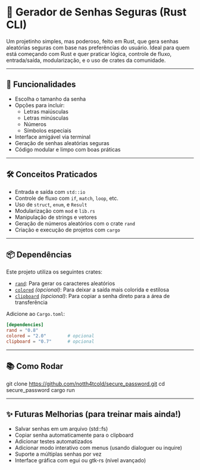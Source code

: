 # 🔐 Gerador de Senhas Seguras (Rust CLI)

Um projetinho simples, mas poderoso, feito em Rust, que gera senhas aleatórias seguras com base nas preferências do usuário. Ideal para quem está começando com Rust e quer praticar lógica, controle de fluxo, entrada/saída, modularização, e o uso de crates da comunidade.

---

## 🚀 Funcionalidades

- Escolha o tamanho da senha
- Opções para incluir:
  - Letras maiúsculas
  - Letras minúsculas
  - Números
  - Símbolos especiais
- Interface amigável via terminal
- Geração de senhas aleatórias seguras
- Código modular e limpo com boas práticas

---

## 🛠️ Conceitos Praticados

- Entrada e saída com `std::io`
- Controle de fluxo com `if`, `match`, `loop`, etc.
- Uso de `struct`, `enum`, e `Result`
- Modularização com `mod` e `lib.rs`
- Manipulação de strings e vetores
- Geração de números aleatórios com o crate `rand`
- Criação e execução de projetos com `cargo`

---

## 📦 Dependências

Este projeto utiliza os seguintes crates:

- [`rand`](https://crates.io/crates/rand): Para gerar os caracteres aleatórios
- [`colored`](https://crates.io/crates/colored) _(opcional)_: Para deixar a saída mais colorida e estilosa
- [`clipboard`](https://crates.io/crates/clipboard) _(opcional)_: Para copiar a senha direto para a área de transferência

Adicione ao `Cargo.toml`:

```toml
[dependencies]
rand = "0.8"
colored = "2.0"        # opcional
clipboard = "0.7"      # opcional
```

---

## 📚 Como Rodar

git clone https://github.com/notth4tcold/secure_password.git
cd secure_password
cargo run

---

## ✨ Futuras Melhorias (para treinar mais ainda!)

- Salvar senhas em um arquivo (std::fs)
- Copiar senha automaticamente para o clipboard
- Adicionar testes automatizados
- Adicionar modo interativo com menus (usando dialoguer ou inquire)
- Suporte a múltiplas senhas por vez
- Interface gráfica com egui ou gtk-rs (nível avançado)
